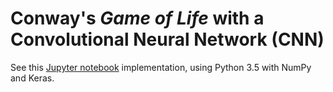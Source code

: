 # Conway's *Game of Life* with a Convolutional Neural Network (CNN)
See this [Jupyter notebook](Conway%27s%20Game%20of%20Life%20with%20CNN.ipynb) implementation, using Python 3.5 with NumPy and Keras.
